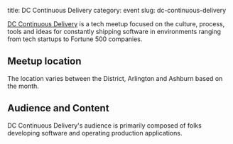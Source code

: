 title: DC Continuous Delivery
category: event
slug: dc-continuous-delivery


[DC Continuous Delivery](http://www.meetup.com/DC-continuous-delivery/) is 
a tech meetup focused on the culture, process, tools and ideas for 
constantly shipping software in environments ranging from tech startups to 
Fortune 500 companies.


## Meetup location
The location varies between the District, Arlington and Ashburn based on the
month.


## Audience and Content
DC Continuous Delivery's audience is primarily composed of folks developing
software and operating production applications.

